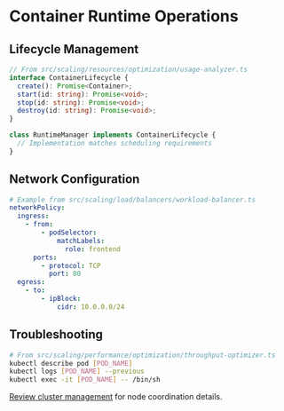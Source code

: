 # Container Runtime Operations

## Lifecycle Management
```typescript
// From src/scaling/resources/optimization/usage-analyzer.ts
interface ContainerLifecycle {
  create(): Promise<Container>;
  start(id: string): Promise<void>;
  stop(id: string): Promise<void>;
  destroy(id: string): Promise<void>;
}

class RuntimeManager implements ContainerLifecycle {
  // Implementation matches scheduling requirements
}
```

## Network Configuration
```yaml
# Example from src/scaling/load/balancers/workload-balancer.ts
networkPolicy:
  ingress:
    - from:
        - podSelector:
            matchLabels:
              role: frontend
      ports:
        - protocol: TCP
          port: 80
  egress:
    - to:
        - ipBlock:
            cidr: 10.0.0.0/24
```

## Troubleshooting
```bash
# From src/scaling/performance/optimization/throughput-optimizer.ts
kubectl describe pod [POD_NAME]
kubectl logs [POD_NAME] --previous
kubectl exec -it [POD_NAME] -- /bin/sh
```

[Review cluster management](../core/orchestration-guide.md) for node coordination details.